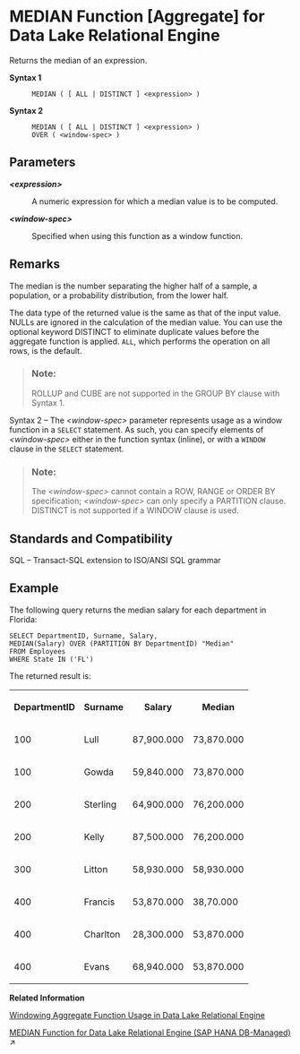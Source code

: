<!-- loioa562edfc84f210159175c2831fabbd47 -->

# MEDIAN Function \[Aggregate\] for Data Lake Relational Engine

Returns the median of an expression.




<dl>
<dt><b>

Syntax 1

</b></dt>
<dd>

```
MEDIAN ( [ ALL | DISTINCT ] <expression> )
```



</dd><dt><b>

Syntax 2

</b></dt>
<dd>

```
MEDIAN ( [ ALL | DISTINCT ] <expression> )
OVER ( <window-spec> )
```



</dd>
</dl>



<a name="loioa562edfc84f210159175c2831fabbd47__MEDIAN_parm1"/>

## Parameters


<dl>
<dt><b>

*<expression\>*

</b></dt>
<dd>

A numeric expression for which a median value is to be computed.



</dd><dt><b>

*<window-spec\>*

</b></dt>
<dd>

Specified when using this function as a window function.



</dd>
</dl>



<a name="loioa562edfc84f210159175c2831fabbd47__MEDIAN_remarks1"/>

## Remarks

The median is the number separating the higher half of a sample, a population, or a probability distribution, from the lower half.

The data type of the returned value is the same as that of the input value. NULLs are ignored in the calculation of the median value. You can use the optional keyword DISTINCT to eliminate duplicate values before the aggregate function is applied. `ALL`, which performs the operation on all rows, is the default.

> ### Note:  
> ROLLUP and CUBE are not supported in the GROUP BY clause with Syntax 1.

Syntax 2 – The *<window-spec\>* parameter represents usage as a window function in a `SELECT` statement. As such, you can specify elements of *<window-spec\>* either in the function syntax \(inline\), or with a `WINDOW` clause in the `SELECT` statement.

> ### Note:  
> The *<window-spec\>* cannot contain a ROW, RANGE or ORDER BY specification; *<window-spec\>* can only specify a PARTITION clause. DISTINCT is not supported if a WINDOW clause is used.



<a name="loioa562edfc84f210159175c2831fabbd47__MEDIAN_standards1"/>

## Standards and Compatibility

SQL – Transact-SQL extension to ISO/ANSI SQL grammar



<a name="loioa562edfc84f210159175c2831fabbd47__MEDIAN_example1"/>

## Example

The following query returns the median salary for each department in Florida:

```
SELECT DepartmentID, Surname, Salary,
MEDIAN(Salary) OVER (PARTITION BY DepartmentID) "Median"
FROM Employees
WHERE State IN ('FL')
```

The returned result is:


<table>
<tr>
<th valign="top" rowspan="1">

DepartmentID



</th>
<th valign="top" rowspan="1">

Surname



</th>
<th valign="top" rowspan="1">

Salary



</th>
<th valign="top" rowspan="1">

Median



</th>
</tr>
<tr>
<td valign="top" rowspan="1">

100



</td>
<td valign="top" rowspan="1">

Lull



</td>
<td valign="top" rowspan="1">

87,900.000



</td>
<td valign="top" rowspan="1">

73,870.000



</td>
</tr>
<tr>
<td valign="top" rowspan="1">

100



</td>
<td valign="top" rowspan="1">

Gowda



</td>
<td valign="top" rowspan="1">

59,840.000



</td>
<td valign="top" rowspan="1">

73,870.000



</td>
</tr>
<tr>
<td valign="top" rowspan="1">

200



</td>
<td valign="top" rowspan="1">

Sterling



</td>
<td valign="top" rowspan="1">

64,900.000



</td>
<td valign="top" rowspan="1">

76,200.000



</td>
</tr>
<tr>
<td valign="top" rowspan="1">

200



</td>
<td valign="top" rowspan="1">

Kelly



</td>
<td valign="top" rowspan="1">

87,500.000



</td>
<td valign="top" rowspan="1">

76,200.000



</td>
</tr>
<tr>
<td valign="top" rowspan="1">

300



</td>
<td valign="top" rowspan="1">

Litton



</td>
<td valign="top" rowspan="1">

58,930.000



</td>
<td valign="top" rowspan="1">

58,930.000



</td>
</tr>
<tr>
<td valign="top" rowspan="1">

400



</td>
<td valign="top" rowspan="1">

Francis



</td>
<td valign="top" rowspan="1">

53,870.000



</td>
<td valign="top" rowspan="1">

38,70.000



</td>
</tr>
<tr>
<td valign="top" rowspan="1">

400



</td>
<td valign="top" rowspan="1">

Charlton



</td>
<td valign="top" rowspan="1">

28,300.000



</td>
<td valign="top" rowspan="1">

53,870.000



</td>
</tr>
<tr>
<td valign="top" rowspan="1">

400



</td>
<td valign="top" rowspan="1">

Evans



</td>
<td valign="top" rowspan="1">

68,940.000



</td>
<td valign="top" rowspan="1">

53,870.000



</td>
</tr>
</table>

**Related Information**  


[Windowing Aggregate Function Usage in Data Lake Relational Engine](windowing-aggregate-function-usage-in-data-lake-relational-engine-a527f35.md "A major feature of the ISO/ANSI SQL extensions for OLAP is a construct called a window.")

[MEDIAN Function for Data Lake Relational Engine (SAP HANA DB-Managed)](https://help.sap.com/viewer/a898e08b84f21015969fa437e89860c8/2023_2_QRC/en-US/d48698c99cd5450980130ce6dcd32356.html "Returns the median of an expression.") :arrow_upper_right:

